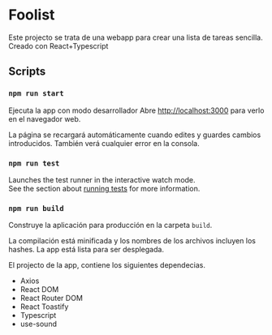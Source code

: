 # Foolist

Este projecto se trata de una webapp para crear una lista de tareas sencilla.
Creado con React+Typescript

## Scripts

### `npm run start`

Ejecuta la app con modo desarrollador
Abre [http://localhost:3000](http://localhost:3000) para verlo en el navegador web.

La página se recargará automáticamente cuando edites y guardes cambios introducidos.
También verá cualquier error en la consola.

### `npm run test`

Launches the test runner in the interactive watch mode.\
See the section about [running tests](https://facebook.github.io/create-react-app/docs/running-tests) for more information.

### `npm run build`

Construye la aplicación para producción en la carpeta `build`.

La compilación está minificada y los nombres de los archivos incluyen los hashes.
La app está lista para ser desplegada.

El projecto de la app, contiene los siguientes dependecias.

* Axios
* React DOM
* React Router DOM
* React Toastify
* Typescript
* use-sound

